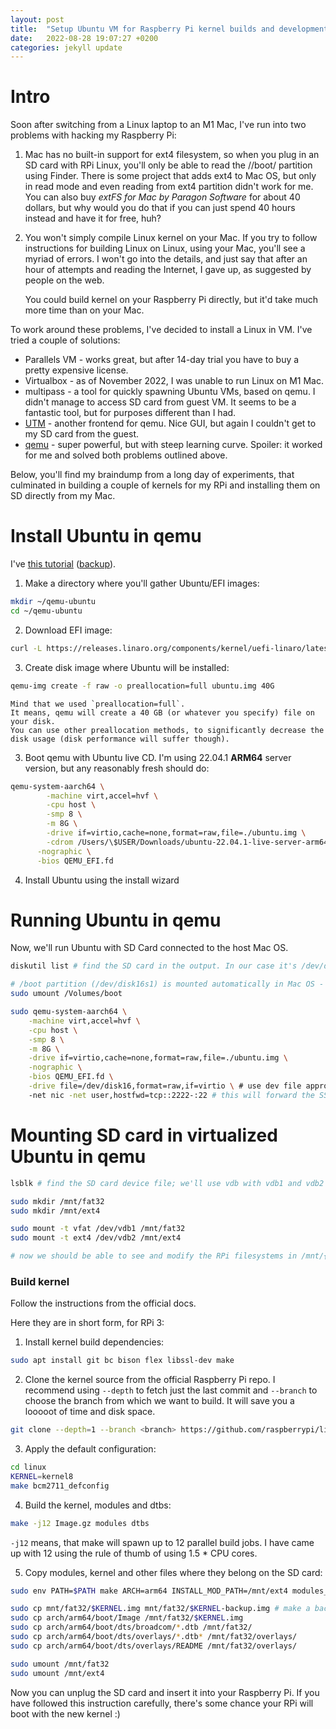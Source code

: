 ```yaml
---
layout: post
title:  "Setup Ubuntu VM for Raspberry Pi kernel builds and development on a Mac with Apple Silicon"
date:   2022-08-28 19:07:27 +0200
categories: jekyll update
---
```


# Intro

Soon after switching from a Linux laptop to an M1 Mac, I've run into two problems with hacking my Raspberry Pi:

1. Mac has no built-in support for ext4 filesystem, so when you plug in an SD card with RPi Linux, you'll only be able to read the //boot/ partition using Finder.
   There is some project that adds ext4 to Mac OS, but only in read mode and even reading from ext4 partition didn't work for me.
   You can also buy *extFS for Mac by Paragon Software* for about 40 dollars, but why would you do that if you can just spend 40 hours instead and have it for free, huh?

2. You won't simply compile Linux kernel on your Mac.
   If you try to follow instructions for building Linux on Linux, using your Mac, you'll see a myriad of errors.
   I won't go into the details, and just say that after an hour of attempts and reading the Internet, I gave up, as suggested by people on the web.

   You could build kernel on your Raspberry Pi directly, but it'd take much more time than on your Mac.

To work around these problems, I've decided to install a Linux in VM.
I've tried a couple of solutions:

- Parallels VM - works great, but after 14-day trial you have to buy a pretty expensive license.
- Virtualbox - as of November 2022, I was unable to run Linux on M1 Mac.
- multipass - a tool for quickly spawning Ubuntu VMs, based on qemu.
  I didn't manage to access SD card from guest VM.
  It seems to be a fantastic tool, but for purposes different than I had.
- [UTM](https://mac.getutm.app/) - another frontend for qemu.
  Nice GUI, but again I couldn't get to my SD card from the guest.
- [qemu](https://www.qemu.org/) - super powerful, but with steep learning curve.
  Spoiler: it worked for me and solved both problems outlined above.

Below, you'll find my braindump from a long day of experiments, that culminated in building a couple of kernels for my RPi and installing them on SD directly from my Mac.

# Install Ubuntu in qemu

I've [this tutorial](https://adonis0147.github.io/post/qemu-macos-apple-silicon/) ([backup](https://web.archive.org/web/20221219200927/https://adonis0147.github.io/post/qemu-macos-apple-silicon/)).

1. Make a directory where you'll gather Ubuntu/EFI images:

```bash
mkdir ~/qemu-ubuntu
cd ~/qemu-ubuntu
```

2. Download EFI image:

```bash
curl -L https://releases.linaro.org/components/kernel/uefi-linaro/latest/release/qemu64/QEMU_EFI.fd -o QEMU_EFI.fd
```

3. Create disk image where Ubuntu will be installed: 

```bash
qemu-img create -f raw -o preallocation=full ubuntu.img 40G
```
    Mind that we used `preallocation=full`.
    It means, qemu will create a 40 GB (or whatever you specify) file on your disk.
    You can use other preallocation methods, to significantly decrease the disk usage (disk performance will suffer though).

3. Boot qemu with Ubuntu live CD.
I'm using 22.04.1 **ARM64** server version, but any reasonably fresh should do:

```bash
qemu-system-aarch64 \
        -machine virt,accel=hvf \
        -cpu host \
        -smp 8 \
        -m 8G \
        -drive if=virtio,cache=none,format=raw,file=./ubuntu.img \
        -cdrom /Users/\$USER/Downloads/ubuntu-22.04.1-live-server-arm64.iso  \
      -nographic \
      -bios QEMU_EFI.fd
```

4. Install Ubuntu using the install wizard

# Running Ubuntu in qemu

Now, we'll run Ubuntu with SD Card connected to the host Mac OS. 

```bash
diskutil list # find the SD card in the output. In our case it's /dev/disk16*

# /boot partition (/dev/disk16s1) is mounted automatically in Mac OS - we need to unmount it
sudo umount /Volumes/boot

sudo qemu-system-aarch64 \
    -machine virt,accel=hvf \
    -cpu host \
    -smp 8 \
    -m 8G \
    -drive if=virtio,cache=none,format=raw,file=./ubuntu.img \
    -nographic \
    -bios QEMU_EFI.fd \
    -drive file=/dev/disk16,format=raw,if=virtio \ # use dev file appropriate for your system
    -net nic -net user,hostfwd=tcp::2222-:22 # this will forward the SSH port from VM to 2222 on your localhost
```

# Mounting SD card in virtualized Ubuntu in qemu

```bash
lsblk # find the SD card device file; we'll use vdb with vdb1 and vdb2 partitions

sudo mkdir /mnt/fat32
sudo mkdir /mnt/ext4

sudo mount -t vfat /dev/vdb1 /mnt/fat32
sudo mount -t ext4 /dev/vdb2 /mnt/ext4

# now we should be able to see and modify the RPi filesystems in /mnt/{fat32, ext4}
```

### Build kernel

Follow the instructions from the official docs.

Here they are in short form, for RPi 3:

1. Install kernel build dependencies:


```bash
sudo apt install git bc bison flex libssl-dev make
```

2. Clone the kernel source from the official Raspberry Pi repo.
   I recommend using `--depth` to fetch just the last commit and `--branch` to choose the branch from which we want to build.
   It will save you a looooot of time and disk space.

```bash
git clone --depth=1 --branch <branch> https://github.com/raspberrypi/linux
```

3. Apply the default configuration: 

```bash
cd linux
KERNEL=kernel8
make bcm2711_defconfig
```

4. Build the kernel, modules and dtbs:

```bash
make -j12 Image.gz modules dtbs
```

`-j12` means, that make will spawn up to 12 parallel build jobs.
I have came up with 12 using the rule of thumb of using 1.5 * CPU cores.

5. Copy modules, kernel and other files where they belong on the SD card:

```bash
sudo env PATH=$PATH make ARCH=arm64 INSTALL_MOD_PATH=/mnt/ext4 modules_install

sudo cp mnt/fat32/$KERNEL.img mnt/fat32/$KERNEL-backup.img # make a backup of the last used kernel image
sudo cp arch/arm64/boot/Image /mnt/fat32/$KERNEL.img
sudo cp arch/arm64/boot/dts/broadcom/*.dtb /mnt/fat32/
sudo cp arch/arm64/boot/dts/overlays/*.dtb* /mnt/fat32/overlays/
sudo cp arch/arm64/boot/dts/overlays/README /mnt/fat32/overlays/

sudo umount /mnt/fat32
sudo umount /mnt/ext4
```

Now you can unplug the SD card and insert it into your Raspberry Pi.
If you have followed this instruction carefully, there's some chance your RPi will boot with the new kernel :)

